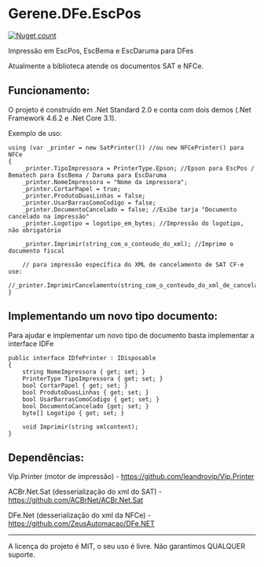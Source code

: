 # Gerene.DFe.EscPos

[![Nuget count](http://img.shields.io/nuget/v/Gerene.DFe.EscPos.svg)](https://www.nuget.org/packages/Gerene.DFe.EscPos)

Impressão em EscPos, EscBema e EscDaruma para DFes

Atualmente a biblioteca atende os documentos SAT e NFCe.

Funcionamento:
----

O projeto é construído em .Net Standard 2.0 e conta com dois demos (.Net Framework 4.6.2 e .Net Core 3.1).

Exemplo de uso:
```
using (var _printer = new SatPrinter()) //ou new NFCePrinter() para NFCe
{
	_printer.TipoImpressora = PrinterType.Epson; //Epson para EscPos / Bematech para EscBema / Daruma para EscDaruma
	_printer.NomeImpressora = "Nome da impressora";
	_printer.CortarPapel = true;
	_printer.ProdutoDuasLinhas = false;
	_printer.UsarBarrasComoCodigo = false;
	_printer.DocumentoCancelado = false; //Exibe tarja "Documento cancelado na impressão"
	_printer.Logotipo = logotipo_em_bytes; //Impressão do logotipo, não obrigatório

	_printer.Imprimir(string_com_o_conteudo_do_xml); //Imprime o documento fiscal
	
	// para impressão específica do XML de cancelamento de SAT CF-e use:
        //_printer.ImprimirCancelamento(string_com_o_conteudo_do_xml_de_cancelamento);
}
```

Implementando um novo tipo documento:
----

Para ajudar e implementar um novo tipo de documento basta implementar a interface IDFe

```
public interface IDfePrinter : IDisposable
{
	string NomeImpressora { get; set; }
	PrinterType TipoImpressora { get; set; }
	bool CortarPapel { get; set; }
	bool ProdutoDuasLinhas { get; set; }
	bool UsarBarrasComoCodigo { get; set; }
	bool DocumentoCancelado {get; set; }
	byte[] Logotipo { get; set; }

	void Imprimir(string xmlcontent);
}
```

Dependências:
----

Vip.Printer (motor de impressão) - https://github.com/leandrovip/Vip.Printer

ACBr.Net.Sat (desserialização do xml do SAT) - https://github.com/ACBrNet/ACBr.Net.Sat

DFe.Net (desserialização do xml da NFCe) - https://github.com/ZeusAutomacao/DFe.NET

----


A licença do projeto é MIT, o seu uso é livre.
Não garantimos QUALQUER suporte.
